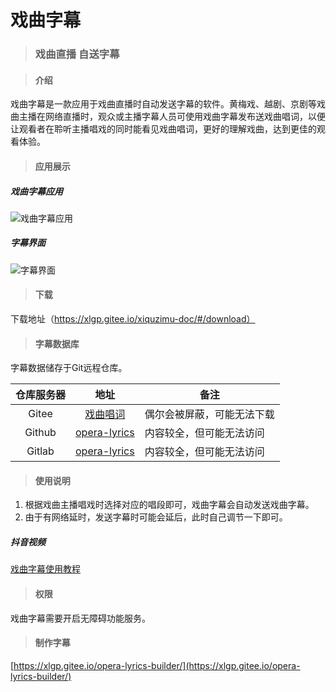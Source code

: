 # 戏曲字幕
> ### 戏曲直播 自送字幕

> #### 介绍

戏曲字幕是一款应用于戏曲直播时自动发送字幕的软件。黄梅戏、越剧、京剧等戏曲主播在网络直播时，观众或主播字幕人员可使用戏曲字幕发布送戏曲唱词，以便让观看者在聆听主播唱戏的同时能看见戏曲唱词，更好的理解戏曲，达到更佳的观看体验。

> #### 应用展示
##### 戏曲字幕应用
![戏曲字幕应用](https://gitee.com/xlgp/static/raw/master/xiquzimu/xiquzimu.png "戏曲字幕应用")
##### 字幕界面
![字幕界面](https://gitee.com/xlgp/static/raw/master/xiquzimu/zimu.png "字幕界面")

> #### 下载
下载地址（https://xlgp.gitee.io/xiquzimu-doc/#/download）

> #### 字幕数据库

字幕数据储存于Git远程仓库。

| 仓库服务器      | 地址 |备注|
| :-----------: | :-----------: | ----------- |
| Gitee      | [戏曲唱词](https://gitee.com/xlgp/opera-lyrics)       |偶尔会被屏蔽，可能无法下载|
| Github   | [opera-lyrics](https://gitee.com/xlgp/opera-lyrics)        |内容较全，但可能无法访问|
|Gitlab|[opera-lyrics](https://gitlab.com/xlgp/opera-lyrics/)|内容较全，但可能无法访问|

> #### 使用说明
1.  根据戏曲主播唱戏时选择对应的唱段即可，戏曲字幕会自动发送戏曲字幕。
2.  由于有网络延时，发送字幕时可能会延后，此时自己调节一下即可。


##### 抖音视频

[戏曲字幕使用教程](https://www.douyin.com/video/7242851375825112354)

> #### 权限

戏曲字幕需要开启无障碍功能服务。


> #### 制作字幕

[https://xlgp.gitee.io/opera-lyrics-builder/](https://xlgp.gitee.io/opera-lyrics-builder/)
